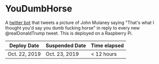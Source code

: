 # YouDumbHorse

A [twitter bot](https://twitter.com/YouDumbHorse) that tweets a picture of John Mulaney saying "That's what I thought you'd say you dumb fucking horse" in reply to every new @realDonaldTrump tweet. This is deployed on a Raspberry Pi. 

Deploy Date | Suspended Date | Time elapsed
---|---|---
Oct. 22, 2019 | Oct. 23, 2019 | < 12 hours
